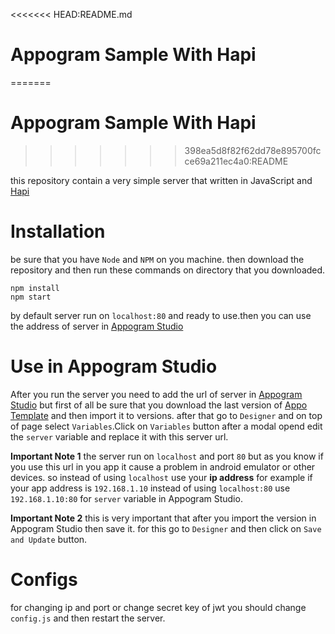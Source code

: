<<<<<<< HEAD:README.md
# Appogram Sample With Hapi
=======
# Appogram Sample With Hapi 
>>>>>>> 398ea5d8f82f62dd78e895700fcce69a211ec4a0:README

this repository contain a very simple server that written in JavaScript and [Hapi](https://hapijs.com/)

# Installation
be sure that you have `Node` and `NPM` on you machine.
then download the repository and then run these commands on directory that you downloaded.

    npm install
    npm start
  by default server run on `localhost:80` and ready to use.then you can use the address of server in [Appogram Studio](https://studio.appogram.io)

# Use in Appogram Studio 
After you run the server you need to add the url of server in  [Appogram Studio](https://studio.appogram.io) but first of all be sure that you download the last version of [Appo Template](https://github.com/AppogramIO/Sample-Appogram-Appo) and then import it to versions. after that go to `Designer` and on top of page select `Variables`.Click on `Variables` button after a modal opend edit the `server` variable and replace it with this server url.

**Important Note 1**
the server run on `localhost` and port `80` but as you know if you use this url in you app it cause a problem in android emulator or other devices. so instead of using `localhost`  use your **ip address** for example if your app address is `192.168.1.10` instead of using `localhost:80` use `192.168.1.10:80` for `server` variable in Appogram Studio.

**Important Note 2**
this is very important that after you import the version in Appogram Studio then save it. for this go to `Designer` and then click on `Save and Update` button.

# Configs

for changing ip and port or change secret key of jwt you should change `config.js` and then restart the server.
